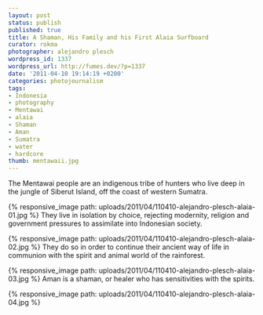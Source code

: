 ```yaml
---
layout: post
status: publish
published: true
title: A Shaman, His Family and his First Alaia Surfboard
curator: rokma
photographer: alejandro plesch
wordpress_id: 1337
wordpress_url: http://fumes.dev/?p=1337
date: '2011-04-10 19:14:19 +0200'
categories: photojournalism
tags:
- Indonesia
- photography
- Mentawai
- alaia
- Shaman
- Aman
- Sumatra
- water
- hardcore
thumb: mentawaii.jpg
---
```

 
The Mentawai people are an indigenous tribe of hunters who live deep in the jungle of Siberut Island, off the coast of western Sumatra.  

{% responsive_image path: uploads/2011/04/110410-alejandro-plesch-alaia-01.jpg %}
They live in isolation by choice, rejecting modernity, religion and government pressures to assimilate into Indonesian society. 


{% responsive_image path: uploads/2011/04/110410-alejandro-plesch-alaia-02.jpg %}
They do so in order to continue their ancient way of life in communion with the spirit and animal world of the rainforest.

{% responsive_image path: uploads/2011/04/110410-alejandro-plesch-alaia-03.jpg %}
Aman is a shaman, or healer who has sensitivities with the spirits.

{% responsive_image path: uploads/2011/04/110410-alejandro-plesch-alaia-04.jpg %}

